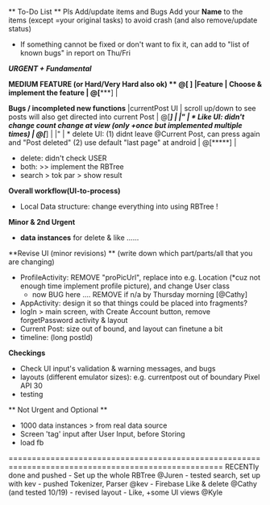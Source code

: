 ** To-Do List **
Pls Add/update items and Bugs
Add your **Name** to the items (except =your original tasks) to avoid crash     (and also remove/update status)

- If something cannot be fixed or don't want to fix it, can add to "list of known bugs" in report on Thu/Fri


_**URGENT + Fundamental**_

**MEDIUM FEATURE (or Hard/Very Hard also ok) **                              @[  ]
|Feature | Choose & implement the feature | @[*****] |

**Bugs / incompleted new functions**
|currentPost UI | scroll up/down to see posts will also get directed into current Post | @[*****] |
|" | * Like UI: didn't change  count change at view (only +once but implemented multiple times) | @[*****] |
|" | * delete UI: (1) didnt leave @Current Post, can press again and "Post deleted" (2) use default "last page" at android | @[*****] |
     
* delete: didn't check USER
* both: >> implement the RBTree
* search > tok par > show result

**Overall workflow(UI-to-process)**
* Local Data structure: change everything into using RBTree !

**Minor &  2nd Urgent**

* **data instances** for delete & like ......

**Revise UI (minor revisions) ** (write down which part/parts/all that you are changing)
* ProfileActivity: REMOVE "proPicUrl", replace into e.g. Location (*cuz not enough time implement profile picture), and change User class
    * now BUG here .... REMOVE if n/a by Thursday morning       [@Cathy]
* AppActivity: design it so that things could be placed into fragments?
* logIn > main screen, with Create Account button, remove forgetPassword activity & layout
* Current Post: size out of bound, and layout can finetune  a bit
* timeline: (long postId)     
    
**Checkings**
* Check UI input's validation & warning messages, and bugs
* layouts (different emulator sizes): e.g. currentpost out of boundary Pixel API 30  
* testing
   
    

** Not Urgent and Optional **

* 1000 data instances > from real data source
* Screen 'tag' input after User Input, before Storing 
* load fb



====================================================================================================
RECENTly done and pushed
    - Set up the whole RBTree  @Juren
        - tested search, set up with kev
    - pushed Tokenizer, Parser  @kev
    - Firebase Like & delete @Cathy     (and tested 10/19)
        - revised layout 
    - Like, +some UI views @Kyle
    
